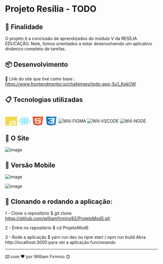# Projeto Resília - TODO


## 🚀 Finalidade

O projeto é a conclusão de aprendizados do módulo V da RESÍLIA EDUCAÇÃO. Nele, fomos orientados a estar desenvolvendo um aplicativo dinâmico completo de tarefas.


## 📦 Desenvolvimento

📌 Link do site que tive como base : https://www.frontendmentor.io/challenges/todo-app-Su1_KokOW


## 📋 Tecnologias utilizadas

<div style="display: inline_block"><br>
  
  <img align="center" alt="Will-Js" height="30" width="40" src="https://raw.githubusercontent.com/devicons/devicon/master/icons/javascript/javascript-plain.svg">
  <img align="center" alt="Will-React" height="30" width="40" src="https://raw.githubusercontent.com/devicons/devicon/master/icons/react/react-original.svg">
  <img align="center" alt="Will-HTML" height="30" width="40" src="https://raw.githubusercontent.com/devicons/devicon/master/icons/html5/html5-original.svg">
  <img align="center" alt="Will-CSS" height="30" width="40" src="https://raw.githubusercontent.com/devicons/devicon/master/icons/css3/css3-original.svg">
  <img align="center" alt="Will-FIGMA" height="30" width="40" src="https://cdn.jsdelivr.net/gh/devicons/devicon/icons/figma/figma-original.svg">
  <img align="center" alt="Will-VSCODE" height="30" width="40" src="https://cdn.jsdelivr.net/gh/devicons/devicon/icons/vscode/vscode-original.svg">
  <img align="center" alt="Will-NODE" height="30" width="40" src="https://cdn.jsdelivr.net/gh/devicons/devicon/icons/nodejs/nodejs-original.svg">
</div>


## 📄 O Site


![image](https://user-images.githubusercontent.com/89873481/179372268-c35415e9-1372-4386-9748-ce2cb6ee8e69.png)

## 📄 Versão Mobile

![image](https://user-images.githubusercontent.com/89873481/179372278-36346206-55db-4641-be56-e413b141bef7.png)


![image](https://user-images.githubusercontent.com/89873481/179372289-f27b6b44-a440-4006-b2fd-8e363454c871.png)

## 📌 Clonando e rodando a aplicação:

1 - Clone o repositório
$ git clone https://github.com/williamfirmino92/ProjetoMod5.git

2 - Entre no repositório
$ cd ProjetoMod5

3 - Rode a aplicação
$ yarn run dev ou npm start / npm run build
Abra http://localhost:3000 para ver a aplicação funcionando


---
⌨️ com ❤️ por William Firmino 😊

